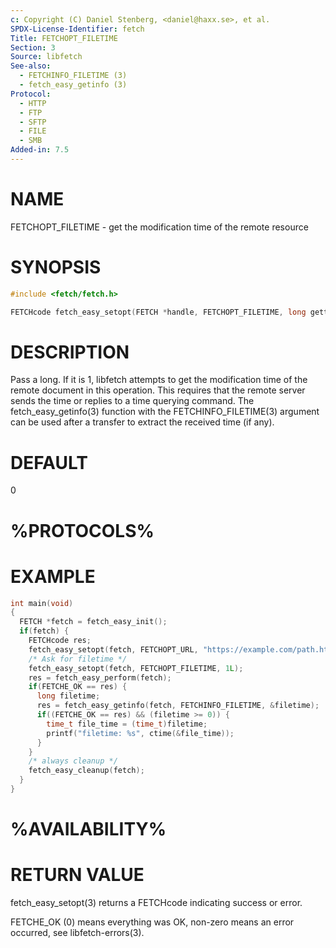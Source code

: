 ```yaml
---
c: Copyright (C) Daniel Stenberg, <daniel@haxx.se>, et al.
SPDX-License-Identifier: fetch
Title: FETCHOPT_FILETIME
Section: 3
Source: libfetch
See-also:
  - FETCHINFO_FILETIME (3)
  - fetch_easy_getinfo (3)
Protocol:
  - HTTP
  - FTP
  - SFTP
  - FILE
  - SMB
Added-in: 7.5
---
```


# NAME

FETCHOPT_FILETIME - get the modification time of the remote resource

# SYNOPSIS

~~~c
#include <fetch/fetch.h>

FETCHcode fetch_easy_setopt(FETCH *handle, FETCHOPT_FILETIME, long gettime);
~~~

# DESCRIPTION

Pass a long. If it is 1, libfetch attempts to get the modification time of the
remote document in this operation. This requires that the remote server sends
the time or replies to a time querying command. The fetch_easy_getinfo(3)
function with the FETCHINFO_FILETIME(3) argument can be used after a
transfer to extract the received time (if any).

# DEFAULT

0

# %PROTOCOLS%

# EXAMPLE

~~~c
int main(void)
{
  FETCH *fetch = fetch_easy_init();
  if(fetch) {
    FETCHcode res;
    fetch_easy_setopt(fetch, FETCHOPT_URL, "https://example.com/path.html");
    /* Ask for filetime */
    fetch_easy_setopt(fetch, FETCHOPT_FILETIME, 1L);
    res = fetch_easy_perform(fetch);
    if(FETCHE_OK == res) {
      long filetime;
      res = fetch_easy_getinfo(fetch, FETCHINFO_FILETIME, &filetime);
      if((FETCHE_OK == res) && (filetime >= 0)) {
        time_t file_time = (time_t)filetime;
        printf("filetime: %s", ctime(&file_time));
      }
    }
    /* always cleanup */
    fetch_easy_cleanup(fetch);
  }
}
~~~

# %AVAILABILITY%

# RETURN VALUE

fetch_easy_setopt(3) returns a FETCHcode indicating success or error.

FETCHE_OK (0) means everything was OK, non-zero means an error occurred, see
libfetch-errors(3).
